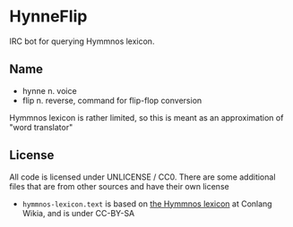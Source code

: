 HynneFlip
=========
IRC bot for querying Hymmnos lexicon.

Name
----
* hynne n. voice
* flip n. reverse, command for flip-flop conversion

Hymmnos lexicon is rather limited, so this is meant as an approximation of "word translator"

License
-------
All code is licensed under UNLICENSE / CC0. There are some additional files that are from other sources and have their own license

* `hymmnos-lexicon.text` is based on [the Hymmnos lexicon](http://conlang.wikia.com/wiki/Hymmnos:Lexicon) at Conlang Wikia, and is under CC-BY-SA
